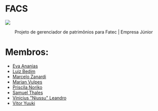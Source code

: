 # FACS
<img src="https://github.com/MarianVulpes/FACS/blob/main/logo-facs.png" style="display: block; margin: auto;">
<p align="center">Projeto de gerenciador de patrimônios para Fatec | Empresa Júnior</p>

# Membros:
* <a href="https://github.com/EvaAnanias"> Eva Ananias </a>
* <a href="https://github.com/LuizBedim"> Luiz Bedim </a>
* <a href="https://github.com/Zanardi25"> Marcelo Zanardi </a>
* <a href="https://github.com/MarianVulpes"> Marian Vulpes </a>
* <a href="https://github.com/prinoriko"> Priscila Noriko </a>
* <a href="https://github.com/Samoo2"> Samuel Thales </a>
* <a href="https://github.com/Niussu"> Vinicius "Niussu" Leandro </a>
* <a href="https://github.com/vitorytkg"> Vitor Yuuki </a>

